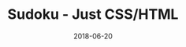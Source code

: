 ---
title: 'Sudoku - Just CSS/HTML'
description: 'Complete a sudoku puzzle without Javascript or server-side interaction.'
gametype: 'simple'
gameid: 66
date: 2018-06-20
tags: []
draft: false
type: 'games'
num19: [{'idx':1,'arr1':[1,2,3,4,5,6,7,8,9],'arr2':[1,2,3,4,5,6,7,8,9]},{'idx':2,'arr1':[1,2,3,4,5,6,7,8,9],'arr2':[1,2,3,4,5,6,7,8,9]},{'idx':3,'arr1':[1,2,3,4,5,6,7,8,9],'arr2':[1,2,3,4,5,6,7,8,9]},{'idx':4,'arr1':[1,2,3,4,5,6,7,8,9],'arr2':[1,2,3,4,5,6,7,8,9]},{'idx':5,'arr1':[1,2,3,4,5,6,7,8,9],'arr2':[1,2,3,4,5,6,7,8,9]},{'idx':6,'arr1':[1,2,3,4,5,6,7,8,9],'arr2':[1,2,3,4,5,6,7,8,9]},{'idx':7,'arr1':[1,2,3,4,5,6,7,8,9],'arr2':[1,2,3,4,5,6,7,8,9]},{'idx':8,'arr1':[1,2,3,4,5,6,7,8,9],'arr2':[1,2,3,4,5,6,7,8,9]},{'idx':9,'arr1':[1,2,3,4,5,6,7,8,9],'arr2':[1,2,3,4,5,6,7,8,9]}]
puzzle: [[0, 0, 0, 0, 0, 1, 0, 2, 0], [1, 0, 4, 8, 6, 0, 0, 0, 0], [0, 0, 0, 3, 7, 0, 0, 1, 0], [4, 0, 0, 0, 2, 0, 8, 3, 0], [0, 7, 3, 4, 0, 6, 2, 5, 0], [0, 6, 5, 0, 8, 0, 0, 0, 9], [0, 8, 0, 0, 1, 5, 0, 0, 0], [0, 0, 0, 0, 3, 9, 5, 0, 2], [0, 5, 0, 6, 0, 0, 0, 0, 0]]
layout: 'sudokucssstatic'
---